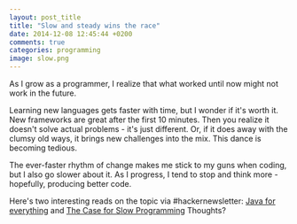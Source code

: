 ```yaml
---
layout: post_title
title: "Slow and steady wins the race"
date: 2014-12-08 12:45:44 +0200
comments: true
categories: programming
image: slow.png
---
```


As I grow as a programmer, I realize that what worked until now might not work in the future. 

Learning new languages gets faster with time, but I wonder if it's worth it. New frameworks are great after the first 10 minutes. Then you realize it doesn't solve actual problems - it's just different. Or, if it does away with the clumsy old ways, it brings new challenges into the mix. This dance is becoming tedious.

The ever-faster rhythm of change makes me stick to my guns when coding, but I also go slower about it. As I progress, I tend to stop and think more - hopefully, producing better code.

Here's two interesting reads on the topic via #hackernewsletter: [Java for everything](http://buff.ly/1G4G1UO) and [The Case for Slow Programming](http://buff.ly/1w2ohX7)
Thoughts?
